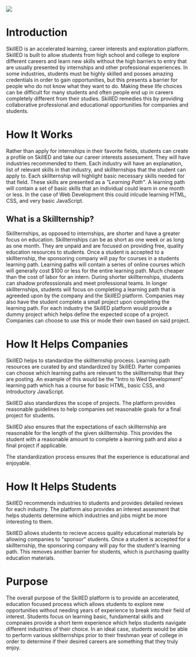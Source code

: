 <img src = "https://challengepost-s3-challengepost.netdna-ssl.com/photos/production/software_photos/000/921/056/datas/gallery.jpg"/>

# Introduction
SkillED is an accelerated learning, career interests and exploration platform. SkillED is built to allow students from high school and college to explore different careers and learn new skills without the high barriers to entry that are usually presented by internships and other professional experiences. In some industries, students must be highly skilled and posses amazing credentials in order to gain opportunities, but this presents a barrier for people who do not know what they want to do. Making these life choices can be difficult for many students and often people end up in careers completely different from their studies. SkillED remedies this by providing collaborative professional and educational opportunities for companies and students.

# How It Works
Rather than apply for internships in their favorite fields, students can create a profile on SkillED and take our career interests assessment. They will have industries recommended to them. Each industry will have an explanation, list of relevant skills in that industry, and skillternships that the student can apply to. Each skillternship will highlight basic necessary skills needed for that field. These skills are presented as a _"Learning Path"_. A learning path will contain a set of basic skills that an individual could learn in one month or less. In the case of Web Development this could inlcude learning HTML, CSS, and very basic JavaScript.

## What is a Skillternship?
Skillternships, as opposed to internships, are shorter and have a greater focus on education. Skillternships can be as short as one week or as long as one month. They are unpaid and are focused on providing free, quality education resources to students. Once a student is accepted to a skillternship, the sponsoring company will pay for courses in a students learning path. Learning paths will contain a series of online courses which will generally cost $100 or less for the entire learning path. Much cheaper than the cost of labor for an intern. During shorter skillternships, students can shadow professsionals and meet professional teams. In longer skillternships, students will focus on completing a learning path that is agreeded upon by the company and the SkillED platform. Companies may also have the student complete a small project upon completing the learning path. For each industry the SkillED platform would provide a dummy project which helps define the expected scope of a project. Companies can choose to use this or mode their own based on said project.

# How It Helps Companies
SkillED helps to standardize the skillternship process. Learning path resources are curated by and standardized by SkillED. Parter companies can choose which learning paths are relevant to the skillternship that they are posting. An example of this would be the "Intro to Wed Development" learning path which has a course for basic HTML, basic CSS, and introductory JavaScript.  

SkillED also standardizes the scope of projects. The platform provides reasonable guidelines to help companies set reasonable goals for a final project for students.  

SkillED also ensures that the expectations of each skillternship are reasonable for the length of the given skillternship. This provides the student with a reasonable amount to complete a learning path and also a final project if applicable.  

The standardization process ensures that the experience is educational and enjoyable.

# How It Helps Students
SkillED recommends industries to students and provides detailed reviews for each industry. The platform also provides an interest assesment that helps students determine which industries and jobs might be more interesting to them.  

SkillED allows students to recieve access quality educational materials by allowing companies to "sponsor" students. Once a student is accepted for a skillternship, the sponsoring company will pay for the student's learning path. This removes another barrier for students, which is purchasing quality education materials.  

# Purpose
The overall purpose of the SkillED platform is to provide an accelerated, education focused process which allows students to explore new opportunities without needing years of experience to break into their field of interest. Students focus on learning basic, fundamental skills and compnaies provide a short term experience which helps students navigate different industries of their choice. In an ideal case, students would be able to perform various skillternships prior to their freshman year of college in order to determine if their desired careers are something that they truly enjoy.
